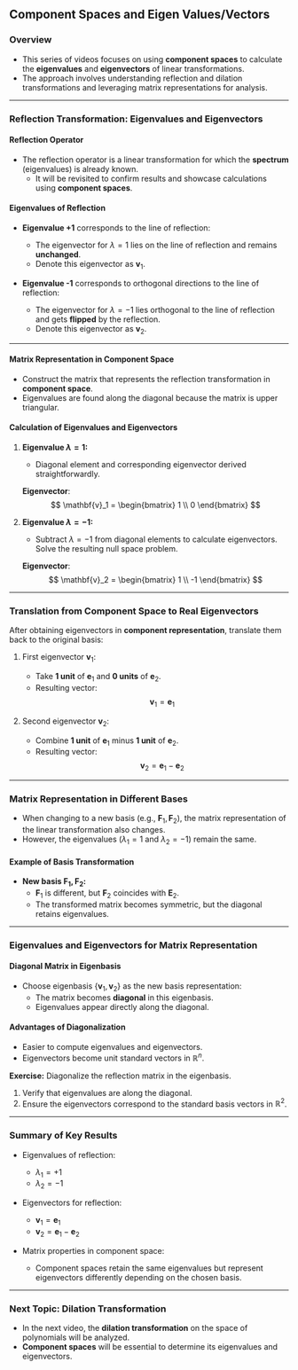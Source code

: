 ## Component Spaces and Eigen Values/Vectors

### Overview
- This series of videos focuses on using **component spaces** to calculate the **eigenvalues** and **eigenvectors** of linear transformations.
- The approach involves understanding reflection and dilation transformations and leveraging matrix representations for analysis.

---

### Reflection Transformation: Eigenvalues and Eigenvectors

#### Reflection Operator
- The reflection operator is a linear transformation for which the **spectrum** (eigenvalues) is already known.
  - It will be revisited to confirm results and showcase calculations using **component spaces**.
  
#### Eigenvalues of Reflection
- **Eigenvalue +1** corresponds to the line of reflection:
  - The eigenvector for $\lambda = 1$ lies on the line of reflection and remains **unchanged**.
  - Denote this eigenvector as $\mathbf{v}_1$.

- **Eigenvalue -1** corresponds to orthogonal directions to the line of reflection:
  - The eigenvector for $\lambda = -1$ lies orthogonal to the line of reflection and gets **flipped** by the reflection.
  - Denote this eigenvector as $\mathbf{v}_2$.

---

#### Matrix Representation in Component Space
- Construct the matrix that represents the reflection transformation in **component space**.
- Eigenvalues are found along the diagonal because the matrix is upper triangular.

#### Calculation of Eigenvalues and Eigenvectors
1. **Eigenvalue $\lambda = 1$:**
   - Diagonal element and corresponding eigenvector derived straightforwardly.

   **Eigenvector**:
   $$
   \mathbf{v}_1 = \begin{bmatrix} 1 \\ 0 \end{bmatrix}
   $$

2. **Eigenvalue $\lambda = -1$:**
   - Subtract $\lambda = -1$ from diagonal elements to calculate eigenvectors. Solve the resulting null space problem.

   **Eigenvector**:
   $$
   \mathbf{v}_2 = \begin{bmatrix} 1 \\ -1 \end{bmatrix}
   $$

---

### Translation from Component Space to Real Eigenvectors
After obtaining eigenvectors in **component representation**, translate them back to the original basis:
1. First eigenvector $\mathbf{v}_1$:
   - Take **1 unit** of $\mathbf{e}_1$ and **0 units** of $\mathbf{e}_2$.
   - Resulting vector:
   $$
   \mathbf{v}_1 = \mathbf{e}_1
   $$

2. Second eigenvector $\mathbf{v}_2$:
   - Combine **1 unit** of $\mathbf{e}_1$ minus **1 unit** of $\mathbf{e}_2$.
   - Resulting vector:
   $$
   \mathbf{v}_2 = \mathbf{e}_1 - \mathbf{e}_2
   $$

---

### Matrix Representation in Different Bases
- When changing to a new basis (e.g., $\mathbf{F}_1, \mathbf{F}_2$), the matrix representation of the linear transformation also changes.
- However, the eigenvalues ($\lambda_1 = 1$ and $\lambda_2 = -1$) remain the same.
  
#### Example of Basis Transformation
- **New basis $\mathbf{F}_1, \mathbf{F}_2$:**
  - $\mathbf{F}_1$ is different, but $\mathbf{F}_2$ coincides with $\mathbf{E}_2$.
  - The transformed matrix becomes symmetric, but the diagonal retains eigenvalues.

---

### Eigenvalues and Eigenvectors for Matrix Representation
#### Diagonal Matrix in Eigenbasis
- Choose eigenbasis $\{\mathbf{v}_1, \mathbf{v}_2\}$ as the new basis representation:
  - The matrix becomes **diagonal** in this eigenbasis.
  - Eigenvalues appear directly along the diagonal.

#### Advantages of Diagonalization
- Easier to compute eigenvalues and eigenvectors.
- Eigenvectors become unit standard vectors in $\mathbb{R}^n$.

**Exercise:** Diagonalize the reflection matrix in the eigenbasis.
1. Verify that eigenvalues are along the diagonal.
2. Ensure the eigenvectors correspond to the standard basis vectors in $\mathbb{R}^2$. 

---

### Summary of Key Results
- Eigenvalues of reflection:
  - $\lambda_1 = +1$
  - $\lambda_2 = -1$

- Eigenvectors for reflection:
  - $\mathbf{v}_1 = \mathbf{e}_1$
  - $\mathbf{v}_2 = \mathbf{e}_1 - \mathbf{e}_2$

- Matrix properties in component space:
  - Component spaces retain the same eigenvalues but represent eigenvectors differently depending on the chosen basis.

---

### Next Topic: Dilation Transformation
- In the next video, the **dilation transformation** on the space of polynomials will be analyzed.
- **Component spaces** will be essential to determine its eigenvalues and eigenvectors.